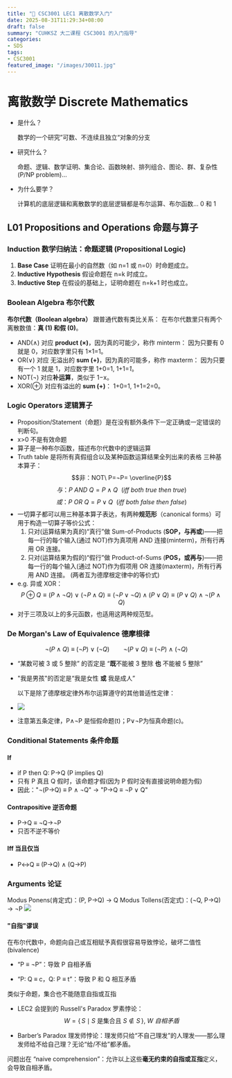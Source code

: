 ```yaml
---
title: "🧮 CSC3001 LEC1 离散数学入门"
date: 2025-08-31T11:29:34+08:00
draft: false
summary: "CUHKSZ 大二课程 CSC3001 的入门指导"
categories: 
- SDS
tags: 
- CSC3001
featured_image: "/images/30011.jpg"
---
```




# 离散数学 Discrete Mathematics



- 是什么？

  数学的一个研究”可数、不连续且独立“对象的分支

- 研究什么？

  命题、逻辑、数学证明、集合论、函数映射、排列组合、图论、群、复杂性(P/NP problem)…

- 为什么要学？

  计算机的底层逻辑和离散数学的底层逻辑都是布尔运算、布尔函数… 0 和 1



## L01 Propositions and Operations 命题与算子



### Induction 数学归纳法：命题逻辑 (Propositional Logic)
1. **Base Case**
    证明在最小的自然数（如 n=1 或 n=0）时命题成立。
2. **Inductive Hypothesis**
    假设命题在 n=k 时成立。
3. **Inductive Step**
    在假设的基础上，证明命题在 n=k+1 时也成立。






### Boolean Algebra 布尔代数
**布尔代数（Boolean algebra）** 跟普通代数有类比关系：
在布尔代数里只有两个离散数值：**真 (1) 和假 (0)**。
- AND(∧) 对应 **product (×)**，因为真的可能少，称作 minterm：
    因为只要有 0 就是 0，对应数字里只有 1×1=1。
- OR(∨) 对应 无溢出的 **sum (+)**，因为真的可能多，称作 maxterm：
    因为只要有一个 1 就是 1，对应数字里 1+0=1, 1+1=*1*。
- NOT(¬) 对应**补运算**，类似于 1−x。
- XOR(⊕) 对应有溢出的 **sum (+)**：
    1+0=1, 1+1=2=0。






### Logic Operators 逻辑算子
- Proposition/Statement（命题）是在没有额外条件下一定正确或一定错误的判断句。
- x>0 不是有效命题
- 算子是一种布尔函数，描述布尔代数中的逻辑运算
- Truth table 是将所有真假组合以及某种函数运算结果全列出来的表格
三种基本算子：
$$非：NOT\ P=¬P= \overline{P}$$
$$与：P\ AND\ Q=P∧Q\ \ (iff\ both\ true\ then\ true)$$
$$或：P\ OR\ Q=P∨Q\ \ (iff\ both\ false\ then\ false)$$
- 一切算子都可以用三种基本算子表达，有两种**规范形**（canonical forms）可用于构造一切算子等价公式：
    1. 只对(运算结果为真的)“真行”做 Sum-of-Products (**SOP，与再或**)——把每一行的每个输入(通过  NOT)作为真项用 AND 连接(minterm)，所有行再用 OR 连接。
    2. 只对(运算结果为假的)“假行”做 Product-of-Sums (**POS，或再与**)——把每一行的每个输入(通过  NOT)作为假项用 OR 连接(maxterm)，所有行再用 AND 连接。
     (两者互为德摩根定律中的等价式)
- e.g. 异或 XOR：$$P\oplus Q \equiv (P\land \neg Q)\ \lor\ (\neg P\land Q) \equiv (\neg P \lor \neg Q)\land(P\lor Q) \equiv (P\lor Q)\land \neg(P\land Q)$$
- 对于三项及以上的多元函数，也适用这两种规范型。






### De Morgan's Law of Equivalence 德摩根律
$$\neg(P\land Q)\ \equiv\ (\neg P)\ \lor\ (\neg Q)\qquad \neg(P\lor Q)\ \equiv\ (\neg P)\ \land\ (\neg Q)$$
- “某数可被 3 或 5 整除” 的否定是 “**既**不能被 3 整除 **也** 不能被 5 整除”

- "我是男孩"的否定是“我是女性 **或** 我是成人”

  以下是除了德摩根定律外布尔运算遵守的其他普适性定律：

- ![](https://i.postimg.cc/d3BYcGbB/DeMorgan.png)

- 注意第五条定律，P∧¬P 是恒假命题(t)；P∨¬P为恒真命题(c)。





### Conditional Statements 条件命题



#### If
- if P then Q: P→Q (P implies Q)
- 只有 P 真且 Q 假时，该命题才假(因为 P 假时没有直接说明命题为假)
- 因此："¬(P→Q) ≡ P ∧ ¬Q"  →  "P→Q ≡ ¬P ∨ Q"



#### Contrapositive 逆否命题
- P→Q ≡ ¬Q→¬P
- 只否不逆不等价



#### Iff 当且仅当
- P↔Q ≡ (P→Q) ∧ (Q→P)






###  Arguments 论证
Modus Ponens(肯定式)：(P, P→Q) → Q
Modus Tollens(否定式)：(¬Q, P→Q) → ¬P
![](https://i.postimg.cc/GtrCfX5t/Arguments.png)



#### "自指"谬误

在布尔代数中，命题向自己或互相赋予真假很容易导致悖论，破坏二值性(bivalence)
- “P ≡ ¬P”：导致 P 自相矛盾

- “P: Q ≡ c，Q: P ≡ t”：导致 P 和 Q 相互矛盾

  

类似于命题，集合也不能随意自指或互指
- LEC2 会提到的 Russell's Paradox 罗素悖论：$$W=\{\,S\mid S\ \text{是集合且}\ S\notin S\,\},\ W\ 自相矛盾$$

- Barber’s Paradox 理发师悖论：理发师只给“不自己理发”的人理发——那么理发师给不给自己理？无论“给/不给”都矛盾。

  

问题出在 “naive comprehension”：允许以上这些**毫无约束的自指或互指**定义，会导致自相矛盾。
